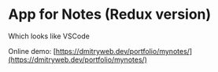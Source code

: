 # App for Notes (Redux version)
Which looks like VSCode

Online demo: [https://dmitryweb.dev/portfolio/mynotes/](https://dmitryweb.dev/portfolio/mynotes/)


